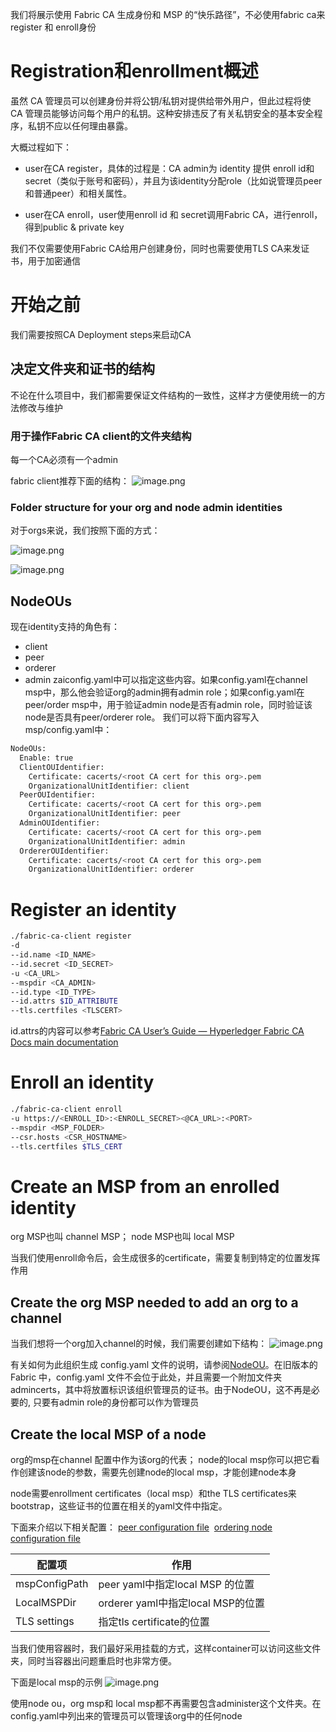 我们将展示使用 Fabric CA 生成身份和 MSP 的“快乐路径”，不必使用fabric ca来register 和 enroll身份
# Registration和enrollment概述

虽然 CA 管理员可以创建身份并将公钥/私钥对提供给带外用户，但此过程将使 CA 管理员能够访问每个用户的私钥。这种安排违反了有关私钥安全的基本安全程序，私钥不应以任何理由暴露。

大概过程如下：
- user在CA register，具体的过程是：CA admin为 identity 提供 enroll id和 secret（类似于账号和密码），并且为该identity分配role（比如说管理员peer和普通peer）和相关属性。

- user在CA enroll，user使用enroll id 和 secret调用Fabric CA，进行enroll，得到public & private  key

我们不仅需要使用Fabric CA给用户创建身份，同时也需要使用TLS CA来发证书，用于加密通信

# 开始之前

我们需要按照CA Deployment steps来启动CA


## 决定文件夹和证书的结构

不论在什么项目中，我们都需要保证文件结构的一致性，这样才方便使用统一的方法修改与维护

### 用于操作Fabric CA client的文件夹结构

每一个CA必须有一个admin

fabric client推荐下面的结构：
![image.png](https://mypictures-1308119878.cos.ap-shanghai.myqcloud.com/Obsidian_notebook/202410072307270.png)

### Folder structure for your org and node admin identities

对于orgs来说，我们按照下面的方式：

![image.png](https://mypictures-1308119878.cos.ap-shanghai.myqcloud.com/Obsidian_notebook/202410072312503.png)

![image.png](https://mypictures-1308119878.cos.ap-shanghai.myqcloud.com/Obsidian_notebook/202410072313477.png)

## NodeOUs

现在identity支持的角色有：
- client
- peer
- orderer
- admin
zaiconfig.yaml中可以指定这些内容。如果config.yaml在channel msp中，那么他会验证org的admin拥有admin role；如果config.yaml在peer/order msp中，用于验证admin node是否有admin role，同时验证该node是否具有peer/orderer role。
我们可以将下面内容写入msp/config.yaml中：
```sh
NodeOUs:
  Enable: true
  ClientOUIdentifier:
    Certificate: cacerts/<root CA cert for this org>.pem
    OrganizationalUnitIdentifier: client
  PeerOUIdentifier:
    Certificate: cacerts/<root CA cert for this org>.pem
    OrganizationalUnitIdentifier: peer
  AdminOUIdentifier:
    Certificate: cacerts/<root CA cert for this org>.pem
    OrganizationalUnitIdentifier: admin
  OrdererOUIdentifier:
    Certificate: cacerts/<root CA cert for this org>.pem
    OrganizationalUnitIdentifier: orderer
```


# Register an identity

```sh
./fabric-ca-client register 
-d 
--id.name <ID_NAME> 
--id.secret <ID_SECRET> 
-u <CA_URL> 
--mspdir <CA_ADMIN> 
--id.type <ID_TYPE> 
--id.attrs $ID_ATTRIBUTE 
--tls.certfiles <TLSCERT>
```

id.attrs的内容可以参考[Fabric CA User’s Guide — Hyperledger Fabric CA Docs main documentation](https://hyperledger-fabric-ca.readthedocs.io/en/latest/users-guide.html#attribute-based-access-control)

# Enroll an identity

```sh
./fabric-ca-client enroll 
-u https://<ENROLL_ID>:<ENROLL_SECRET><@CA_URL>:<PORT> 
--mspdir <MSP_FOLDER> 
--csr.hosts <CSR_HOSTNAME> 
--tls.certfiles $TLS_CERT
```

# Create an MSP from an enrolled identity
org MSP也叫 channel MSP； node MSP也叫 local MSP

当我们使用enroll命令后，会生成很多的certificate，需要复制到特定的位置发挥作用

## Create the org MSP needed to add an org to a channel

当我们想将一个org加入channel的时候，我们需要创建如下结构：
![image.png](https://mypictures-1308119878.cos.ap-shanghai.myqcloud.com/Obsidian_notebook/202410080012482.png)

有关如何为此组织生成 config.yaml 文件的说明，请参阅[NodeOU](https://hyperledger-fabric-ca.readthedocs.io/en/latest/deployguide/use_CA.html#nodeous)。在旧版本的 Fabric 中，config.yaml 文件不会位于此处，并且需要一个附加文件夹 admincerts，其中将放置标识该组织管理员的证书。由于NodeOU，这不再是必要的, 只要有admin role的身份都可以作为管理员

## Create the local MSP of a node

org的msp在channel 配置中作为该org的代表；
node的local msp你可以把它看作创建该node的参数，需要先创建node的local msp，才能创建node本身

node需要enrollment certificates（local msp）和the TLS certificates来bootstrap，这些证书的位置在相关的yaml文件中指定。

下面来介绍以下相关配置：
[peer configuration file](https://github.com/hyperledger/fabric/blob/main/sampleconfig/core.yaml)
 [ordering node configuration file](https://github.com/hyperledger/fabric/blob/main/sampleconfig/orderer.yaml)

| 配置项           | 作用                          |
| ------------- | --------------------------- |
| mspConfigPath | peer yaml中指定local MSP 的位置   |
| LocalMSPDir   | orderer yaml中指定local MSP的位置 |
| TLS settings  | 指定tls certificate的位置        |

当我们使用容器时，我们最好采用挂载的方式，这样container可以访问这些文件夹，同时当容器出问题重启时也非常方便。

下面是local msp的示例
![image.png](https://mypictures-1308119878.cos.ap-shanghai.myqcloud.com/Obsidian_notebook/202410081027928.png)


使用node ou，org msp和 local msp都不再需要包含administer这个文件夹。在config.yaml中列出来的管理员可以管理该org中的任何node